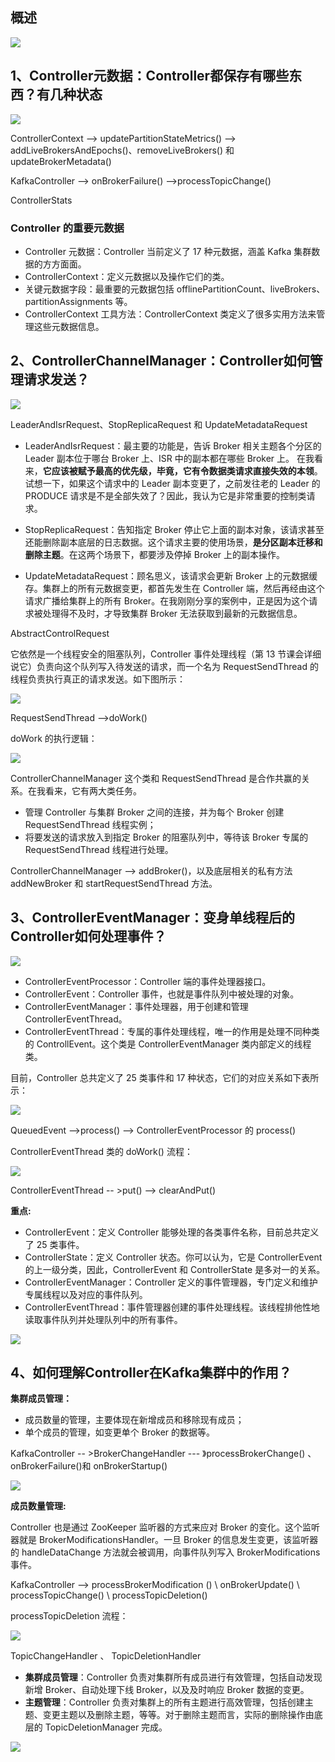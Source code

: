 ## 概述
![](https://static001.geekbang.org/resource/image/13/5f/13c0d8b3f52c295c70c71a154dae185f.jpg)

## 1、Controller元数据：Controller都保存有哪些东西？有几种状态
![](https://static001.geekbang.org/resource/image/f1/54/f146aceb78a5da31d887618303b5ff54.jpg)

ControllerContext   --> updatePartitionStateMetrics()   --> addLiveBrokersAndEpochs()、removeLiveBrokers() 和 updateBrokerMetadata()

KafkaController --> onBrokerFailure() -->processTopicChange()

ControllerStats

### Controller 的重要元数据
* Controller 元数据：Controller 当前定义了 17 种元数据，涵盖 Kafka 集群数据的方方面面。
* ControllerContext：定义元数据以及操作它们的类。
* 关键元数据字段：最重要的元数据包括 offlinePartitionCount、liveBrokers、partitionAssignments 等。
* ControllerContext 工具方法：ControllerContext 类定义了很多实用方法来管理这些元数据信息。

## 2、ControllerChannelManager：Controller如何管理请求发送？
![](https://static001.geekbang.org/resource/image/3e/f7/3e8b0a34f003db5d67d5adafe8781ef7.jpg)

LeaderAndIsrRequest、StopReplicaRequest 和 UpdateMetadataRequest

* LeaderAndIsrRequest：最主要的功能是，告诉 Broker 相关主题各个分区的 Leader 副本位于哪台 Broker 上、ISR 中的副本都在哪些 Broker 上。
  在我看来，**它应该被赋予最高的优先级，毕竟，它有令数据类请求直接失效的本领**。试想一下，如果这个请求中的 Leader 副本变更了，之前发往老的 Leader 的 PRODUCE 请求是不是全部失效了？因此，我认为它是非常重要的控制类请求。

* StopReplicaRequest：告知指定 Broker 停止它上面的副本对象，该请求甚至还能删除副本底层的日志数据。这个请求主要的使用场景，**是分区副本迁移和删除主题**。在这两个场景下，都要涉及停掉 Broker 上的副本操作。

* UpdateMetadataRequest：顾名思义，该请求会更新 Broker 上的元数据缓存。集群上的所有元数据变更，都首先发生在 Controller 端，然后再经由这个请求广播给集群上的所有 Broker。在我刚刚分享的案例中，正是因为这个请求被处理得不及时，才导致集群 Broker 无法获取到最新的元数据信息。

AbstractControlRequest  

它依然是一个线程安全的阻塞队列，Controller 事件处理线程（第 13 节课会详细说它）负责向这个队列写入待发送的请求，而一个名为 RequestSendThread 的线程负责执行真正的请求发送。如下图所示：

![](https://static001.geekbang.org/resource/image/82/21/825d084eb1517daace5532d1c93b0321.jpg)

RequestSendThread  -->doWork() 

doWork 的执行逻辑：

![](https://static001.geekbang.org/resource/image/86/19/869727e22f882509a149d1065a8a1719.jpg)

ControllerChannelManager 这个类和 RequestSendThread 是合作共赢的关系。在我看来，它有两大类任务。
* 管理 Controller 与集群 Broker 之间的连接，并为每个 Broker 创建 RequestSendThread 线程实例；
* 将要发送的请求放入到指定 Broker 的阻塞队列中，等待该 Broker 专属的 RequestSendThread 线程进行处理。

ControllerChannelManager  --> addBroker()，以及底层相关的私有方法 addNewBroker 和 startRequestSendThread 方法。

## 3、ControllerEventManager：变身单线程后的Controller如何处理事件？
![](https://static001.geekbang.org/resource/image/67/31/67fbf8a12ebb57bc309188dcbc18e231.jpg)

* ControllerEventProcessor：Controller 端的事件处理器接口。
* ControllerEvent：Controller 事件，也就是事件队列中被处理的对象。
* ControllerEventManager：事件处理器，用于创建和管理 ControllerEventThread。
* ControllerEventThread：专属的事件处理线程，唯一的作用是处理不同种类的 ControllEvent。这个类是 ControllerEventManager 类内部定义的线程类。

目前，Controller 总共定义了 25 类事件和 17 种状态，它们的对应关系如下表所示：

![](https://static001.geekbang.org/resource/image/a4/63/a4bd821a8fac58bdf9c813379bc28e63.jpg)

QueuedEvent   -->process()  --> ControllerEventProcessor 的 process()

ControllerEventThread 类的 doWork() 流程：

![](https://static001.geekbang.org/resource/image/db/d1/db4905db1a32ac7d356317f29d920dd1.jpg)

ControllerEventThread  -- >put() --> clearAndPut()

**重点:**
* ControllerEvent：定义 Controller 能够处理的各类事件名称，目前总共定义了 25 类事件。
* ControllerState：定义 Controller 状态。你可以认为，它是 ControllerEvent 的上一级分类，因此，ControllerEvent 和 ControllerState 是多对一的关系。
* ControllerEventManager：Controller 定义的事件管理器，专门定义和维护专属线程以及对应的事件队列。
* ControllerEventThread：事件管理器创建的事件处理线程。该线程排他性地读取事件队列并处理队列中的所有事件。

![](https://static001.geekbang.org/resource/image/4e/26/4ec79e1ff2b83d0a1e850b6acf30b226.jpg)

## 4、如何理解Controller在Kafka集群中的作用？
**集群成员管理：**
* 成员数量的管理，主要体现在新增成员和移除现有成员；
* 单个成员的管理，如变更单个 Broker 的数据等。

KafkaController -- >BrokerChangeHandler  --- 》processBrokerChange() 、onBrokerFailure()和 onBrokerStartup()

![](https://static001.geekbang.org/resource/image/ff/d3/fffc8456d8ede9219462e607fa4241d3.jpg)

**成员数量管理:**

Controller 也是通过 ZooKeeper 监听器的方式来应对 Broker 的变化。这个监听器就是 BrokerModificationsHandler。一旦 Broker 的信息发生变更，该监听器的 handleDataChange 方法就会被调用，向事件队列写入 BrokerModifications 事件。

KafkaController  --> processBrokerModification () \ onBrokerUpdate() \ processTopicChange() \ processTopicDeletion()

processTopicDeletion 流程：

![](https://static001.geekbang.org/resource/image/97/c9/976d35f7771f4cd5ef94eda856fb53c9.jpg)

TopicChangeHandler 、 TopicDeletionHandler

* **集群成员管理**：Controller 负责对集群所有成员进行有效管理，包括自动发现新增 Broker、自动处理下线 Broker，以及及时响应 Broker 数据的变更。
* **主题管理**：Controller 负责对集群上的所有主题进行高效管理，包括创建主题、变更主题以及删除主题，等等。对于删除主题而言，实际的删除操作由底层的 TopicDeletionManager 完成。

![](https://static001.geekbang.org/resource/image/00/37/0035a579a02def8f5234831bf0857f37.jpg)




